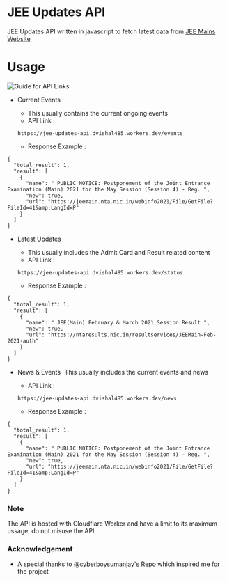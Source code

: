 # JEE Updates API
JEE Updates API written in javascript to fetch latest data from [JEE Mains Website](https://jeemain.nta.nic.in/webinfo2021)

# Usage

![Guide for API Links](https://github.com/dvishal485/JEE-Updates-API/blob/main/guide.jpg?raw=true)

- Current Events
    - This usually contains the current ongoing events
    - API Link :

    ```https://jee-updates-api.dvishal485.workers.dev/events```
    - Response Example :

```
{
  "total_result": 1,
  "result": [
    {
      "name": " PUBLIC NOTICE: Postponement of the Joint Entrance Examination (Main) 2021 for the May Session (Session 4) - Reg. ",
      "new": true,
      "url": "https://jeemain.nta.nic.in/webinfo2021/File/GetFile?FileId=41&amp;LangId=P"
    }
  ]
}
```

- Latest Updates
    - This usually includes the Admit Card and Result related content
    - API Link :

    ```https://jee-updates-api.dvishal485.workers.dev/status```
    - Response Example :
```
{
  "total_result": 1,
  "result": [
    {
      "name": " JEE(Main) February & March 2021 Session Result ",
      "new": true,
      "url": "https://ntaresults.nic.in/resultservices/JEEMain-Feb-2021-auth"
    }
  ]
}
```

- News & Events
    -This usually includes the current events and news
    - API Link :

    ```https://jee-updates-api.dvishal485.workers.dev/news```
    - Response Example :
```
{
  "total_result": 1,
  "result": [
    {
      "name": " PUBLIC NOTICE: Postponement of the Joint Entrance Examination (Main) 2021 for the May Session (Session 4) - Reg. ",
      "new": true,
      "url": "https://jeemain.nta.nic.in/webinfo2021/File/GetFile?FileId=41&amp;LangId=P"
    }
  ]
}
```
### Note
The API is hosted with Cloudflare Worker and have a limit to its maximum ussage, do not misuse the API.

### Acknowledgement
- A special thanks to [@cyberboysumanjay's Repo](https://github.com/cyberboysumanjay/amazon-scraper) which inspired me for the project